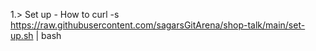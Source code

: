 1.> Set up - How to
curl -s https://raw.githubusercontent.com/sagarsGitArena/shop-talk/main/set-up.sh | bash

